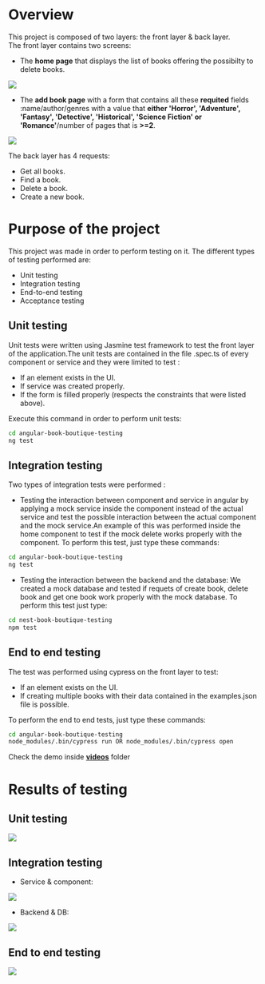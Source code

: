 # Overview
This project is composed of two layers: the front layer & back layer.  
The front layer contains two screens: 
- The **home page** that displays the list of books  offering the possibilty to delete books.
<img src="https://github.com/MayssaJaz/book-boutique-testing/blob/main/photos/front/home_page.png" />

- The **add book page** with a form that contains all these **requited** fields :name/author/genres with a value that **either 'Horror',
    'Adventure',
    'Fantasy',
    'Detective',
    'Historical',
    'Science Fiction' or
    'Romance'**/number of pages that is **>=2**.  
<img src="https://github.com/MayssaJaz/book-boutique-testing/blob/main/photos/front/add_page.png" />

The back layer has 4 requests:
-  Get all books.
-  Find a book.
- Delete a book.
- Create a new book.

# Purpose of the project

This project was made in order to perform testing on it. The different types of testing performed are:

- Unit testing
- Integration testing
- End-to-end testing
- Acceptance testing



## Unit testing
Unit tests were written using Jasmine test framework to test the front layer of the application.The unit tests are contained in the file .spec.ts of every component or service and they were limited to test :
- If an element exists in the UI.
- If service was created properly.
- If the form is filled properly (respects the constraints that were listed above).

Execute this command in order to perform unit tests:

```bash
cd angular-book-boutique-testing
ng test
```

## Integration testing

Two types of integration tests were performed :
- Testing  the interaction between component and service in angular by applying a mock service inside the component instead of the actual service and test the possible interaction between the actual component and the mock service.An example of this was performed inside the home component to test if the mock delete works properly with the component.  To perform this test, just type these commands:
```bash
cd angular-book-boutique-testing
ng test
```
- Testing the interaction between the backend and the database: We created a mock database and tested if requets of create book, delete book and get one book work properly with the mock database. To perform this test just type:
```bash
cd nest-book-boutique-testing
npm test
```
## End to end testing
The test was performed using cypress on the front layer to test:
- If an element exists on the UI.
- If creating multiple books with their data contained in the examples.json file  is possible.

To perform the end to end tests, just type these commands:
```bash
cd angular-book-boutique-testing
node_modules/.bin/cypress run OR node_modules/.bin/cypress open
```
Check the demo inside **[videos](angular-book-boutique-testing/cypress/videos)** folder

# Results of testing
## Unit testing
<img src="https://github.com/MayssaJaz/book-boutique-testing/blob/main/photos/tests/Unit%26Integration_tests.png" />

## Integration testing
- Service & component:
<img src="https://github.com/MayssaJaz/book-boutique-testing/blob/main/photos/tests/Unit%26Integration_tests.png" />

- Backend & DB:
<img src="https://github.com/MayssaJaz/book-boutique-testing/blob/main/photos/tests/integration.png" />

## End to end testing
<img src="https://github.com/MayssaJaz/book-boutique-testing/blob/main/photos/tests/endtoend.png" />





